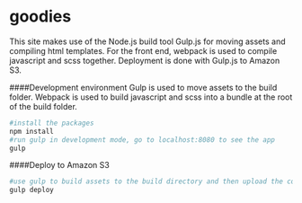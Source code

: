 # goodies
This site makes use of the Node.js build tool Gulp.js for moving assets and compiling html templates. For the front end, webpack is used to compile javascript and scss together. Deployment is done with Gulp.js to Amazon S3. 

####Development environment
Gulp is used to move assets to the build folder. Webpack is used to build javascript and scss into a bundle at the root of the build folder.
```sh
#install the packages
npm install
#run gulp in development mode, go to localhost:8080 to see the app
gulp
```

####Deploy to Amazon S3
```sh
#use gulp to build assets to the build directory and then upload the contents to the mrr S3 bucket
gulp deploy
```